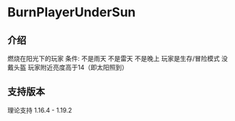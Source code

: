 # BurnPlayerUnderSun
## 介绍
燃烧在阳光下的玩家
条件: 不是雨天 不是雷天 不是晚上 玩家是生存/冒险模式 没戴头盔 玩家附近亮度高于14（即太阳照到）

## 支持版本
理论支持 1.16.4 - 1.19.2

